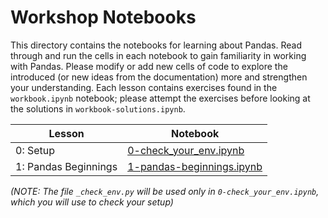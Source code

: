 # Workshop Notebooks

This directory contains the notebooks for learning about Pandas. Read through and run the cells in each notebook to gain familiarity in working with Pandas. Please modify or add new cells of code to explore the introduced (or new ideas from the documentation) more and strengthen your understanding. Each lesson contains exercises found in the `workbook.ipynb` notebook; please attempt the exercises before looking at the solutions in `workbook-solutions.ipynb`.

| Lesson | Notebook |
| --- | --- |
| 0: Setup | [0-check_your_env.ipynb](0-check_your_env.ipynb) |
| 1: Pandas Beginnings | [1-pandas-beginnings.ipynb](1-pandas-beginnings.ipynb) |

*(NOTE: The file `_check_env.py` will be used only in `0-check_your_env.ipynb`, which you will use to check your setup)*